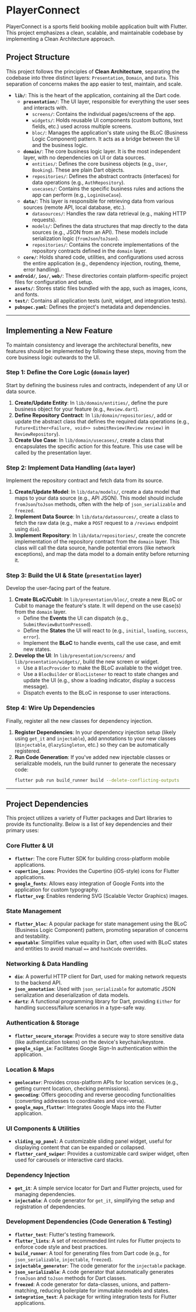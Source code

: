 # PlayerConnect

PlayerConnect is a sports field booking mobile application built with Flutter. This project emphasizes a clean, scalable, and maintainable codebase by implementing a Clean Architecture approach.

## Project Structure

This project follows the principles of **Clean Architecture**, separating the codebase into three distinct layers: `Presentation`, `Domain`, and `Data`. This separation of concerns makes the app easier to test, maintain, and scale.

-   **`lib/`**: This is the heart of the application, containing all the Dart code.
    -   **`presentation/`**: The UI layer, responsible for everything the user sees and interacts with.
        -   `screens/`: Contains the individual pages/screens of the app.
        -   `widgets/`: Holds reusable UI components (custom buttons, text fields, etc.) used across multiple screens.
        -   `bloc/`: Manages the application's state using the BLoC (Business Logic Component) pattern. It acts as a bridge between the UI and the business logic.
    -   **`domain/`**: The core business logic layer. It is the most independent layer, with no dependencies on UI or data sources.
        -   `entities/`: Defines the core business objects (e.g., `User`, `Booking`). These are plain Dart objects.
        -   `repositories/`: Defines the abstract contracts (interfaces) for data operations (e.g., `AuthRepository`).
        -   `usecases/`: Contains the specific business rules and actions the app can perform (e.g., `LoginUseCase`).
    -   **`data/`**: This layer is responsible for retrieving data from various sources (remote API, local database, etc.).
        -   `datasources/`: Handles the raw data retrieval (e.g., making HTTP requests).
        -   `models/`: Defines the data structures that map directly to the data sources (e.g., JSON from an API). These models include serialization logic (`fromJson`/`toJson`).
        -   `repositories/`: Contains the concrete implementations of the repository contracts defined in the `domain` layer.
    -   **`core/`**: Holds shared code, utilities, and configurations used across the entire application (e.g., dependency injection, routing, theme, error handling).
-   **`android/`**, **`ios/`**, **`web/`**: These directories contain platform-specific project files for configuration and setup.
-   **`assets/`**: Stores static files bundled with the app, such as images, icons, and fonts.
-   **`test/`**: Contains all application tests (unit, widget, and integration tests).
-   **`pubspec.yaml`**: Defines the project's metadata and dependencies.

---

## Implementing a New Feature

To maintain consistency and leverage the architectural benefits, new features should be implemented by following these steps, moving from the core business logic outwards to the UI.

### Step 1: Define the Core Logic (`domain` layer)

Start by defining the business rules and contracts, independent of any UI or data source.

1.  **Create/Update Entity**: In `lib/domain/entities/`, define the pure business object for your feature (e.g., `Review.dart`).
2.  **Define Repository Contract**: In `lib/domain/repositories/`, add or update the abstract class that defines the required data operations (e.g., `Future<Either<Failure, void>> submitReview(Review review)` in `ReviewRepository`).
3.  **Create Use Case**: In `lib/domain/usecases/`, create a class that encapsulates the specific action for this feature. This use case will be called by the presentation layer.

### Step 2: Implement Data Handling (`data` layer)

Implement the repository contract and fetch data from its source.

1.  **Create/Update Model**: In `lib/data/models/`, create a data model that maps to your data source (e.g., API JSON). This model should include `fromJson`/`toJson` methods, often with the help of `json_serializable` and `freezed`.
2.  **Implement Data Source**: In `lib/data/datasources/`, create a class to fetch the raw data (e.g., make a `POST` request to a `/reviews` endpoint using `dio`).
3.  **Implement Repository**: In `lib/data/repositories/`, create the concrete implementation of the repository contract from the `domain` layer. This class will call the data source, handle potential errors (like network exceptions), and map the data model to a domain entity before returning it.

### Step 3: Build the UI & State (`presentation` layer)

Develop the user-facing part of the feature.

1.  **Create BLoC/Cubit**: In `lib/presentation/bloc/`, create a new BLoC or Cubit to manage the feature's state. It will depend on the use case(s) from the `domain` layer.
    -   Define the **Events** the UI can dispatch (e.g., `SubmitReviewButtonPressed`).
    -   Define the **States** the UI will react to (e.g., `initial`, `loading`, `success`, `error`).
    -   Implement the **BLoC** to handle events, call the use case, and emit new states.
2.  **Develop the UI**: In `lib/presentation/screens/` and `lib/presentation/widgets/`, build the new screen or widget.
    -   Use a `BlocProvider` to make the BLoC available to the widget tree.
    -   Use a `BlocBuilder` or `BlocListener` to react to state changes and update the UI (e.g., show a loading indicator, display a success message).
    -   Dispatch events to the BLoC in response to user interactions.

### Step 4: Wire Up Dependencies

Finally, register all the new classes for dependency injection.

1.  **Register Dependencies**: In your dependency injection setup (likely using `get_it` and `injectable`), add annotations to your new classes (`@injectable`, `@lazySingleton`, etc.) so they can be automatically registered.
2.  **Run Code Generation**: If you've added new injectable classes or serializable models, run the build runner to generate the necessary code:
    ```sh
    flutter pub run build_runner build --delete-conflicting-outputs
    ```

---

## Project Dependencies

This project utilizes a variety of Flutter packages and Dart libraries to provide its functionality. Below is a list of key dependencies and their primary uses:

### Core Flutter & UI

-   **`flutter`**: The core Flutter SDK for building cross-platform mobile applications.
-   **`cupertino_icons`**: Provides the Cupertino (iOS-style) icons for Flutter applications.
-   **`google_fonts`**: Allows easy integration of Google Fonts into the application for custom typography.
-   **`flutter_svg`**: Enables rendering SVG (Scalable Vector Graphics) images.

### State Management

-   **`flutter_bloc`**: A popular package for state management using the BLoC (Business Logic Component) pattern, promoting separation of concerns and testability.
-   **`equatable`**: Simplifies value equality in Dart, often used with BLoC states and entities to avoid manual `==` and `hashCode` overrides.

### Networking & Data Handling

-   **`dio`**: A powerful HTTP client for Dart, used for making network requests to the backend API.
-   **`json_annotation`**: Used with `json_serializable` for automatic JSON serialization and deserialization of data models.
-   **`dartz`**: A functional programming library for Dart, providing `Either` for handling success/failure scenarios in a type-safe way.

### Authentication & Storage

-   **`flutter_secure_storage`**: Provides a secure way to store sensitive data (like authentication tokens) on the device's keychain/keystore.
-   **`google_sign_in`**: Facilitates Google Sign-In authentication within the application.

### Location & Maps

-   **`geolocator`**: Provides cross-platform APIs for location services (e.g., getting current location, checking permissions).
-   **`geocoding`**: Offers geocoding and reverse geocoding functionalities (converting addresses to coordinates and vice-versa).
-   **`google_maps_flutter`**: Integrates Google Maps into the Flutter application.

### UI Components & Utilities

-   **`sliding_up_panel`**: A customizable sliding panel widget, useful for displaying content that can be expanded or collapsed.
-   **`flutter_card_swiper`**: Provides a customizable card swiper widget, often used for carousels or interactive card stacks.

### Dependency Injection

-   **`get_it`**: A simple service locator for Dart and Flutter projects, used for managing dependencies.
-   **`injectable`**: A code generator for `get_it`, simplifying the setup and registration of dependencies.

### Development Dependencies (Code Generation & Testing)

-   **`flutter_test`**: Flutter's testing framework.
-   **`flutter_lints`**: A set of recommended lint rules for Flutter projects to enforce code style and best practices.
-   **`build_runner`**: A tool for generating files from Dart code (e.g., for `json_serializable`, `injectable`, `freezed`).
-   **`injectable_generator`**: The code generator for the `injectable` package.
-   **`json_serializable`**: A code generator that automatically generates `fromJson` and `toJson` methods for Dart classes.
-   **`freezed`**: A code generator for data-classes, unions, and pattern-matching, reducing boilerplate for immutable models and states.
-   **`integration_test`**: A package for writing integration tests for Flutter applications.